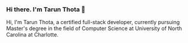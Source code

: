 ### Hi there. I'm Tarun Thota 👋

Hi, I'm Tarun Thota, a certified full-stack developer, currently pursuing Master's degree in the field of Computer Science at University of North Carolina at Charlotte.

<!--
**tarunthota3/tarunthota3** is a ✨ _special_ ✨ repository because its `README.md` (this file) appears on your GitHub profile.

- 🔭 I’m currently working on ...
- 🌱 I’m currently learning ...
- 👯 I’m looking to collaborate on ...
- 🤔 I’m looking for help with ...
- 💬 Ask me about ...
- 📫 How to reach me: ...
- 😄 Pronouns: ...
- ⚡ Fun fact: ...
-->
